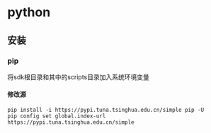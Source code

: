 # python
## 安装
### pip
将sdk根目录和其中的scripts目录加入系统环境变量
#### 修改源
```shell
pip install -i https://pypi.tuna.tsinghua.edu.cn/simple pip -U
pip config set global.index-url https://pypi.tuna.tsinghua.edu.cn/simple
```